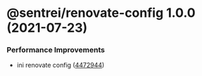 # @sentrei/renovate-config 1.0.0 (2021-07-23)

### Performance Improvements

- ini renovate config ([4472944](https://github.com/sentrei/sentrei/commit/4472944d8f51e1d5d3da7d32becf2f97110164e7))
